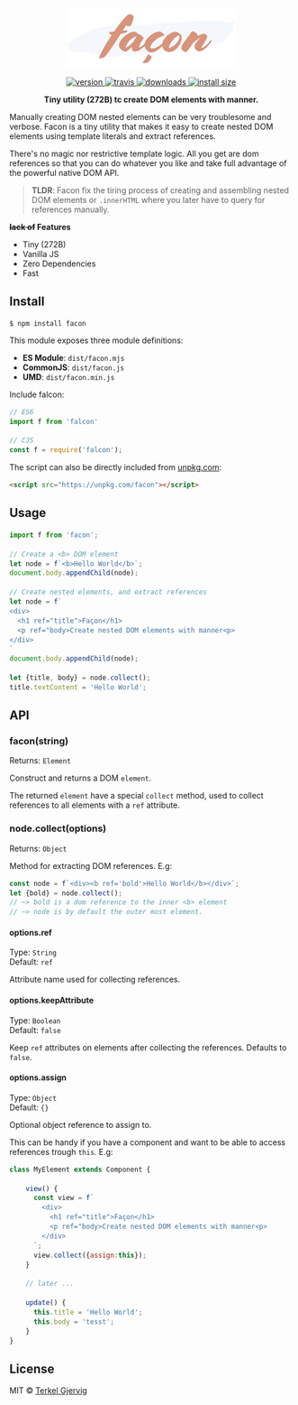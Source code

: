 <p align="center">
  <img src="facon.png" alt="facon" width="300" />
</p>

<p align="center">
  <a href="https://npmjs.org/package/facon">
    <img src="https://badgen.now.sh/npm/v/facon" alt="version" />
  </a>
  <a href="https://travis-ci.org/terkelg/facon">
    <img src="https://badgen.now.sh/travis/terkelg/facon" alt="travis" />
  </a>
  <a href="https://npmjs.org/package/facon">
    <img src="https://badgen.now.sh/npm/dm/facon" alt="downloads" />
  </a>
  <a href="https://packagephobia.now.sh/result?p=facon">
    <img src="https://packagephobia.now.sh/badge?p=facon" alt="install size" />
  </a>
</p>

<p align="center"><b>Tiny utility (272B) tc create DOM elements with manner.</b></p>

Manually creating DOM nested elements can be very troublesome and verbose.
Facon is a tiny utility that makes it easy to create nested DOM elements using template literals and extract references.


There's no magic nor restrictive template logic. All you get are dom references so that you can do whatever you like and take full advantage of the powerful native DOM API.


> **TLDR**: Facon fix the tiring process of creating and assembling nested DOM elements or `.innerHTML` where you later have to query for references manually.

**~~lack of~~ Features**
- Tiny (272B)
- Vanilla JS
- Zero Dependencies
- Fast


## Install

```
$ npm install facon
```

This module exposes three module definitions:

* **ES Module**: `dist/facon.mjs`
* **CommonJS**: `dist/facon.js`
* **UMD**: `dist/facon.min.js`

Include falcon:
```js
// ES6
import f from 'falcon'

// CJS
const f = require('falcon');
```

The script can also be directly included from [unpkg.com](https://unpkg.com):
```html
<script src="https://unpkg.com/facon"></script>
```


## Usage

```js
import f from 'facon';

// Create a <b> DOM element
let node = f`<b>Hello World</b>`;
document.body.appendChild(node);

// Create nested elements, and extract references
let node = f`
<div>
  <h1 ref="title">Façon</h1>
  <p ref="body>Create nested DOM elements with manner<p>
</div>
`
document.body.appendChild(node);

let {title, body} = node.collect();
title.textContent = 'Hello World';
```


## API

### facon(string)
Returns: `Element`

Construct and returns a DOM `element`.

The returned `element` have a special `collect` method, 
used to collect references to all elements with a `ref` attribute.

### node.collect(options)
Returns: `Object`

Method for extracting DOM references. E.g:

```js
const node = f`<div><b ref='bold'>Hello World</b></div>`;
let {bold} = node.collect();
// ~> bold is a dom reference to the inner <b> element 
// ~> node is by default the outer most element.
```

#### options.ref
Type: `String`<br>
Default: `ref`

Attribute name used for collecting references.

#### options.keepAttribute
Type: `Boolean`<br>
Default: `false`

Keep `ref` attributes on elements after collecting the references. Defaults to `false`.

#### options.assign
Type: `Object`<br>
Default: `{}`

Optional object reference to assign to.

This can be handy if you have a component and want to be able to access references trough `this`. E.g:
```js
class MyElement extends Component {
    
    view() {
      const view = f`
        <div>
          <h1 ref="title">Façon</h1>
          <p ref="body>Create nested DOM elements with manner<p>
        </div>       
      `;
      view.collect({assign:this});
    }

    // later ...

    update() {
      this.title = 'Hello World';
      this.body = 'tesst';
    }
}
```

## License

MIT © [Terkel Gjervig](https://terkel.com)
